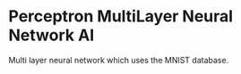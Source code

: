 # Perceptron MultiLayer Neural Network AI

Multi layer neural network which uses the MNIST database.

